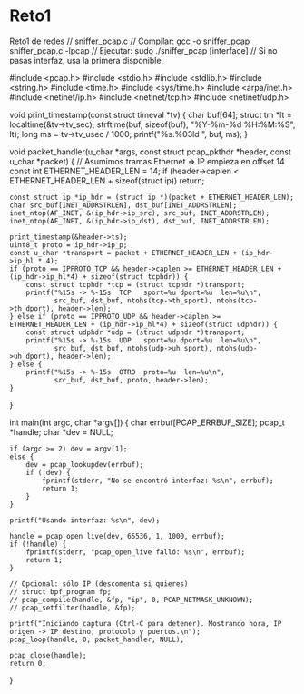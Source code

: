 # Reto1
Reto1 de redes
// sniffer_pcap.c
// Compilar: gcc -o sniffer_pcap sniffer_pcap.c -lpcap
// Ejecutar: sudo ./sniffer_pcap [interface]
// Si no pasas interfaz, usa la primera disponible.

#include <pcap.h>
#include <stdio.h>
#include <stdlib.h>
#include <string.h>
#include <time.h>
#include <sys/time.h>
#include <arpa/inet.h>
#include <netinet/ip.h>
#include <netinet/tcp.h>
#include <netinet/udp.h>

void print_timestamp(const struct timeval *tv) {
    char buf[64];
    struct tm *lt = localtime(&tv->tv_sec);
    strftime(buf, sizeof(buf), "%Y-%m-%d %H:%M:%S", lt);
    long ms = tv->tv_usec / 1000;
    printf("%s.%03ld  ", buf, ms);
}

void packet_handler(u_char *args, const struct pcap_pkthdr *header, const u_char *packet) {
    // Asumimos tramas Ethernet => IP empieza en offset 14
    const int ETHERNET_HEADER_LEN = 14;
    if (header->caplen < ETHERNET_HEADER_LEN + sizeof(struct ip)) return;

    const struct ip *ip_hdr = (struct ip *)(packet + ETHERNET_HEADER_LEN);
    char src_buf[INET_ADDRSTRLEN], dst_buf[INET_ADDRSTRLEN];
    inet_ntop(AF_INET, &(ip_hdr->ip_src), src_buf, INET_ADDRSTRLEN);
    inet_ntop(AF_INET, &(ip_hdr->ip_dst), dst_buf, INET_ADDRSTRLEN);

    print_timestamp(&header->ts);
    uint8_t proto = ip_hdr->ip_p;
    const u_char *transport = packet + ETHERNET_HEADER_LEN + (ip_hdr->ip_hl * 4);
    if (proto == IPPROTO_TCP && header->caplen >= ETHERNET_HEADER_LEN + (ip_hdr->ip_hl*4) + sizeof(struct tcphdr)) {
        const struct tcphdr *tcp = (struct tcphdr *)transport;
        printf("%15s -> %-15s  TCP   sport=%u dport=%u  len=%u\n",
               src_buf, dst_buf, ntohs(tcp->th_sport), ntohs(tcp->th_dport), header->len);
    } else if (proto == IPPROTO_UDP && header->caplen >= ETHERNET_HEADER_LEN + (ip_hdr->ip_hl*4) + sizeof(struct udphdr)) {
        const struct udphdr *udp = (struct udphdr *)transport;
        printf("%15s -> %-15s  UDP   sport=%u dport=%u  len=%u\n",
               src_buf, dst_buf, ntohs(udp->uh_sport), ntohs(udp->uh_dport), header->len);
    } else {
        printf("%15s -> %-15s  OTRO  proto=%u  len=%u\n",
               src_buf, dst_buf, proto, header->len);
    }
}

int main(int argc, char *argv[]) {
    char errbuf[PCAP_ERRBUF_SIZE];
    pcap_t *handle;
    char *dev = NULL;

    if (argc >= 2) dev = argv[1];
    else {
        dev = pcap_lookupdev(errbuf);
        if (!dev) {
            fprintf(stderr, "No se encontró interfaz: %s\n", errbuf);
            return 1;
        }
    }

    printf("Usando interfaz: %s\n", dev);

    handle = pcap_open_live(dev, 65536, 1, 1000, errbuf);
    if (!handle) {
        fprintf(stderr, "pcap_open_live falló: %s\n", errbuf);
        return 1;
    }

    // Opcional: sólo IP (descomenta si quieres)
    // struct bpf_program fp;
    // pcap_compile(handle, &fp, "ip", 0, PCAP_NETMASK_UNKNOWN);
    // pcap_setfilter(handle, &fp);

    printf("Iniciando captura (Ctrl-C para detener). Mostrando hora, IP origen -> IP destino, protocolo y puertos.\n");
    pcap_loop(handle, 0, packet_handler, NULL);

    pcap_close(handle);
    return 0;
}
